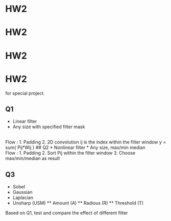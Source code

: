 # HW2
# HW2
# HW2
# HW2
for special project. 

## Q1
* Linear filter
* Any size with specified filter mask
<br/>
Flow : 
  1. Padding
  2. 2D convolution ij is the index within the filter window
    y = sum{ Pij*Wij }
## Q2
* Nonlinear filter
* Any size, max/min median
<br/>
Flow :
  1. Padding
  2. Sort Pij within the filter window
  3. Choose max/min/median as result

## Q3
* Sobel
* Gaussian
* Laplacian
* Unsharp (USM)
** Amount (A)
** Radious (R)
** Threshold (T)

Based on Q1, test and compare the effect of different filter
